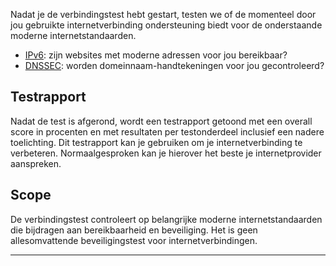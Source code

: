 Nadat je de verbindingstest hebt gestart, testen we of de momenteel door jou gebruikte internetverbinding ondersteuning biedt voor de onderstaande moderne internetstandaarden.

* [IPv6](/faqs/ipv6/): zijn websites met moderne adressen voor jou bereikbaar?
* [DNSSEC](/faqs/dnssec/): worden domeinnaam-handtekeningen voor jou gecontroleerd?

## Testrapport
Nadat de test is afgerond, wordt een testrapport getoond met een overall score in procenten en met resultaten per testonderdeel inclusief een nadere toelichting. Dit testrapport kan je gebruiken om je internetverbinding te verbeteren. Normaalgesproken kan je hierover het beste je internetprovider aanspreken.

## Scope
De verbindingstest controleert op belangrijke moderne internetstandaarden die bijdragen aan bereikbaarheid en beveiliging. Het is geen allesomvattende beveiligingstest voor internetverbindingen.

---
